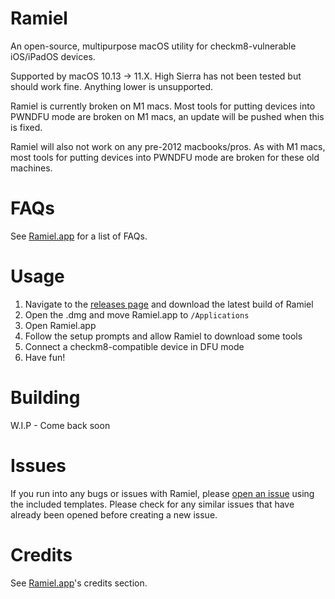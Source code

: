 # Ramiel
An open-source, multipurpose macOS utility for checkm8-vulnerable iOS/iPadOS devices.

Supported by macOS 10.13 -> 11.X. High Sierra has not been tested but should work fine. Anything lower is unsupported.

Ramiel is currently broken on M1 macs. Most tools for putting devices into PWNDFU mode are broken on M1 macs, an update will be pushed when this is fixed.

Ramiel will also not work on any pre-2012 macbooks/pros. As with M1 macs, most tools for putting devices into PWNDFU mode are broken for these old machines.


# FAQs
See [Ramiel.app](https://ramiel.app) for a list of FAQs.

# Usage
1. Navigate to the [releases page](https://github.com/MatthewPierson/Ramiel/releases) and download the latest build of Ramiel
2. Open the .dmg and move Ramiel.app to `/Applications`
3. Open Ramiel.app
4. Follow the setup prompts and allow Ramiel to download some tools
5. Connect a checkm8-compatible device in DFU mode
6. Have fun!

# Building
W.I.P - Come back soon

# Issues
If you run into any bugs or issues with Ramiel, please [open an issue](https://github.com/MatthewPierson/Ramiel/issues) using the included templates. Please check for any similar issues that have already been opened before creating a new issue.

# Credits 
See [Ramiel.app](https://ramiel.app)'s credits section.
